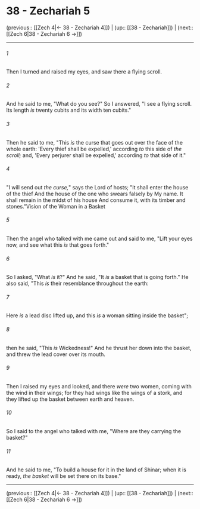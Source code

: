 # 38 - Zechariah 5

(previous:: [[Zech 4|← 38 - Zechariah 4]]) | (up:: [[38 - Zechariah]]) | (next:: [[Zech 6|38 - Zechariah 6 →]])

***


###### 1 
Then I turned and raised my eyes, and saw there a flying scroll. 

###### 2 
And he said to me, "What do you see?" So I answered, "I see a flying scroll. Its length _is_ twenty cubits and its width ten cubits." 

###### 3 
Then he said to me, "This _is_ the curse that goes out over the face of the whole earth: 'Every thief shall be expelled,' according _to_ this side of _the scroll;_ and, 'Every perjurer shall be expelled,' according _to_ that side of it." 

###### 4 
"I will send out _the curse,_" says the Lord of hosts; "It shall enter the house of the thief And the house of the one who swears falsely by My name. It shall remain in the midst of his house And consume it, with its timber and stones."Vision of the Woman in a Basket 

###### 5 
Then the angel who talked with me came out and said to me, "Lift your eyes now, and see what this _is_ that goes forth." 

###### 6 
So I asked, "What _is_ it?" And he said, "It _is_ a basket that is going forth." He also said, "This _is_ their resemblance throughout the earth: 

###### 7 
Here _is_ a lead disc lifted up, and this _is_ a woman sitting inside the basket"; 

###### 8 
then he said, "This _is_ Wickedness!" And he thrust her down into the basket, and threw the lead cover over its mouth. 

###### 9 
Then I raised my eyes and looked, and there _were_ two women, coming with the wind in their wings; for they had wings like the wings of a stork, and they lifted up the basket between earth and heaven. 

###### 10 
So I said to the angel who talked with me, "Where are they carrying the basket?" 

###### 11 
And he said to me, "To build a house for it in the land of Shinar; when it is ready, _the basket_ will be set there on its base."

***

(previous:: [[Zech 4|← 38 - Zechariah 4]]) | (up:: [[38 - Zechariah]]) | (next:: [[Zech 6|38 - Zechariah 6 →]])
